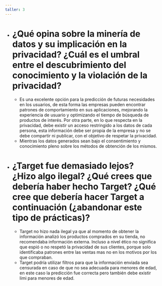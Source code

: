 ```yaml
---
taller: 3
---
```

- # ¿Qué opina sobre la minería de datos y su implicación en la privacidad? ¿Cuál es el umbral entre el descubrimiento del conocimiento y la violación de la privacidad?
	- Es una excelente opción para la predicción de futuras necesidades en los usuarios, de esta forma las empresas pueden encontrar patrones de comportamiento en sus aplicaciones, mejorando la experiencia de usuario y optimizando el tiempo de búsqueda de productos de interés. Por otra parte, en lo que respecta en la privacidad, debe existir un acceso restringido a los datos de cada persona, esta información debe ser propia de la empresa y no se debe compartir ni publicar, con el objetivo de respetar la privacidad.
	- Mientras los datos generados sean bajo el consentimiento y conocimiento pleno sobre los métodos de obtención de los mismos.
- # ¿Target fue demasiado lejos? ¿Hizo algo ilegal? ¿Qué crees que debería haber hecho Target? ¿Qué cree que debería hacer Target a continuación (¿abandonar este tipo de prácticas)?
	- Target no hizo nada ilegal ya que al momento de obtener la información analizó los productos comprados en su tienda, no recomendaba información externa. Incluso a nivel ético no significa que espió o no respetó la privacidad de sus clientes, porque solo identificaba patrones entre las ventas mas no en los motivos por los que compraban.
	- Target podría utilizar filtros para que la información enviada sea censurada en caso de que no sea adecuada para menores de edad, en este caso la predicción fue correcta pero también debe existir limi para menores de edad.